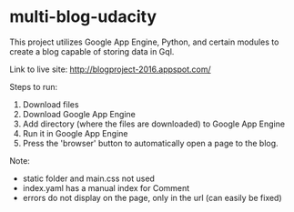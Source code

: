 # multi-blog-udacity


This project utilizes Google App Engine, Python, and certain modules to create a blog capable of storing data in Gql.

Link to live site: http://blogproject-2016.appspot.com/

Steps to run:

1. Download files
2. Download Google App Engine
3. Add directory (where the files are downloaded) to Google App Engine
4. Run it in Google App Engine
5. Press the 'browser' button to automatically open a page to the blog.


Note: 
  - static folder and main.css not used
  - index.yaml has a manual index for Comment
  - errors do not display on the page, only in the url (can easily be fixed)
